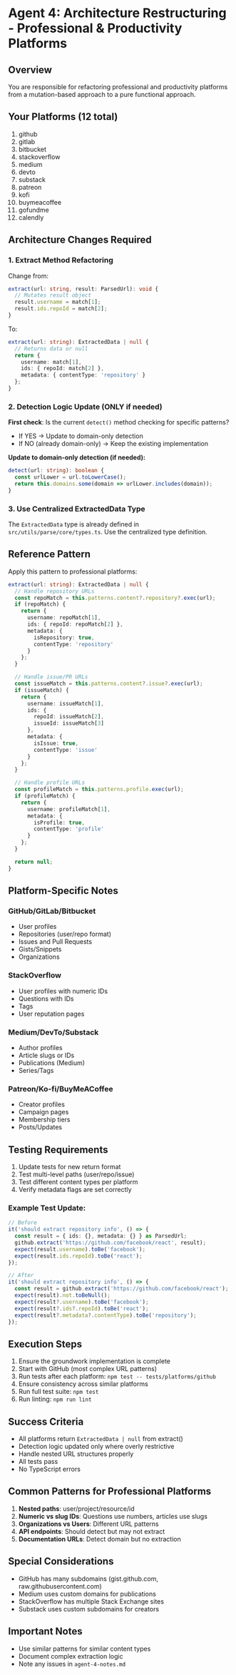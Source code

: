 # Agent 4: Architecture Restructuring - Professional & Productivity Platforms

## Overview
You are responsible for refactoring professional and productivity platforms from a mutation-based approach to a pure functional approach.

## Your Platforms (12 total)
1. github
2. gitlab
3. bitbucket
4. stackoverflow
5. medium
6. devto
7. substack
8. patreon
9. kofi
10. buymeacoffee
11. gofundme
12. calendly

## Architecture Changes Required

### 1. Extract Method Refactoring
Change from:
```typescript
extract(url: string, result: ParsedUrl): void {
  // Mutates result object
  result.username = match[1];
  result.ids.repoId = match[2];
}
```

To:
```typescript
extract(url: string): ExtractedData | null {
  // Returns data or null
  return {
    username: match[1],
    ids: { repoId: match[2] },
    metadata: { contentType: 'repository' }
  };
}
```

### 2. Detection Logic Update (ONLY if needed)
**First check**: Is the current `detect()` method checking for specific patterns?
- If YES → Update to domain-only detection
- If NO (already domain-only) → Keep the existing implementation

**Update to domain-only detection (if needed):**
```typescript
detect(url: string): boolean {
  const urlLower = url.toLowerCase();
  return this.domains.some(domain => urlLower.includes(domain));
}
```

### 3. Use Centralized ExtractedData Type
The `ExtractedData` type is already defined in `src/utils/parse/core/types.ts`. Use the centralized type definition.

## Reference Pattern

Apply this pattern to professional platforms:
```typescript
extract(url: string): ExtractedData | null {
  // Handle repository URLs
  const repoMatch = this.patterns.content?.repository?.exec(url);
  if (repoMatch) {
    return {
      username: repoMatch[1],
      ids: { repoId: repoMatch[2] },
      metadata: {
        isRepository: true,
        contentType: 'repository'
      }
    };
  }

  // Handle issue/PR URLs
  const issueMatch = this.patterns.content?.issue?.exec(url);
  if (issueMatch) {
    return {
      username: issueMatch[1],
      ids: { 
        repoId: issueMatch[2],
        issueId: issueMatch[3]
      },
      metadata: {
        isIssue: true,
        contentType: 'issue'
      }
    };
  }

  // Handle profile URLs
  const profileMatch = this.patterns.profile.exec(url);
  if (profileMatch) {
    return {
      username: profileMatch[1],
      metadata: {
        isProfile: true,
        contentType: 'profile'
      }
    };
  }

  return null;
}
```

## Platform-Specific Notes

### GitHub/GitLab/Bitbucket
- User profiles
- Repositories (user/repo format)
- Issues and Pull Requests
- Gists/Snippets
- Organizations

### StackOverflow
- User profiles with numeric IDs
- Questions with IDs
- Tags
- User reputation pages

### Medium/DevTo/Substack
- Author profiles
- Article slugs or IDs
- Publications (Medium)
- Series/Tags

### Patreon/Ko-fi/BuyMeACoffee
- Creator profiles
- Campaign pages
- Membership tiers
- Posts/Updates

## Testing Requirements

1. Update tests for new return format
2. Test multi-level paths (user/repo/issue)
3. Test different content types per platform
4. Verify metadata flags are set correctly

### Example Test Update:
```typescript
// Before
it('should extract repository info', () => {
  const result = { ids: {}, metadata: {} } as ParsedUrl;
  github.extract('https://github.com/facebook/react', result);
  expect(result.username).toBe('facebook');
  expect(result.ids.repoId).toBe('react');
});

// After
it('should extract repository info', () => {
  const result = github.extract('https://github.com/facebook/react');
  expect(result).not.toBeNull();
  expect(result?.username).toBe('facebook');
  expect(result?.ids?.repoId).toBe('react');
  expect(result?.metadata?.contentType).toBe('repository');
});
```

## Execution Steps

1. Ensure the groundwork implementation is complete
2. Start with GitHub (most complex URL patterns)
3. Run tests after each platform: `npm test -- tests/platforms/github`
4. Ensure consistency across similar platforms
5. Run full test suite: `npm test`
6. Run linting: `npm run lint`

## Success Criteria

- All platforms return `ExtractedData | null` from extract()
- Detection logic updated only where overly restrictive
- Handle nested URL structures properly
- All tests pass
- No TypeScript errors

## Common Patterns for Professional Platforms

1. **Nested paths**: user/project/resource/id
2. **Numeric vs slug IDs**: Questions use numbers, articles use slugs
3. **Organizations vs Users**: Different URL patterns
4. **API endpoints**: Should detect but may not extract
5. **Documentation URLs**: Detect domain but no extraction

## Special Considerations

- GitHub has many subdomains (gist.github.com, raw.githubusercontent.com)
- Medium uses custom domains for publications
- StackOverflow has multiple Stack Exchange sites
- Substack uses custom subdomains for creators

## Important Notes

- Use similar patterns for similar content types
- Document complex extraction logic
- Note any issues in `agent-4-notes.md`